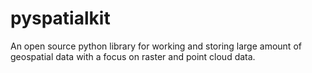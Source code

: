 # pyspatialkit
An open source python library for working and storing large amount of geospatial data with a focus on raster and point cloud data.
